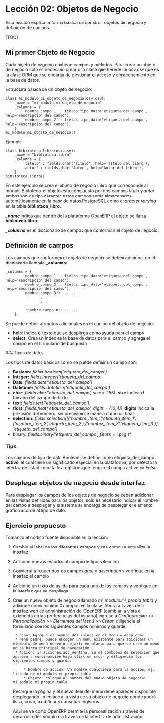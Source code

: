 Lección 02: Objetos de Negocio
=============================

Esta lección explica la forma básica de construir objetos de negocio y definición de campos.

[TOC]

Mi primer Objeto de Negocio
---------------------------

Cada objeto de negocio contiene campos y métodos. Para crear un objeto de negocio solo es necesario crear una clase que herede de osv.osv que es la clase ORM que se encarga de gestionar el acceso y almacenamiento en la base de datos.

Estructura básica de un objeto de negocio:

    class mi_modulo_mi_objeto_de_negocio(osv.osv):
        _name = "mi_modulo.mi_objeto_de_negocio"
        _columns = {
            'nombre_campo_1' : fields.tipo_dato('etiqueta_del_campo', help='descripcion del campo'),
            'nombre_campo_2' : fields.tipo_dato('etiqueta_del_campo', help='descripcion del campo'),
        }
    mi_modulo_mi_objeto_de_negocio()

Ejemplo:

	class biblioteca_libro(osv.osv):
        _name = "biblioteca.libro"
        _columns = {
            'titulo' : fields.char('Titulo', help='Título del libro'),
            'autor' : fields.char('Autor', help='Autor del libro'),
        }
    biblioteca_libro()

En este ejemplo se crea el objeto de negocio Libro que corresponde al módulo Bibloteca, el objeto esta compuesto por dos campos *titulo* y *autor* ambos son de tipo carácter, estos campos serán almacenados automáticamente en la base de datos PostgreSQL como *character varying* en la tabla **biblioteca_libro**.

***_name*** indica que dentro de la plataforma OpenERP el objeto se llama **biblioteca.libro**.

***_columns*** es el diccionario de campos que conforman el objeto de negocio.

Definición de campos
--------------------

Los campos que conformen el objeto de negocio se deben adicionar en el diccionario llamado **_columns**:

	_columns = {
            'nombre_campo_1' : fields.tipo_dato('etiqueta_del_campo', help='descripcion del campo'),
            'nombre_campo_2' : fields.tipo_dato('etiqueta_del_campo', help='descripcion del campo'),
            'nombre_campo_3': ......
					.
                    .
                    .
             'nombre_campo_n': ......
        }

Se puede definir atributos adicionales en el campo del objeto de negocio:

* **help**: Indica el texto que se despliega como ayuda para el campo
* **select**: Crea un index en la base de datos para el campo y agrega el campo en el formulario de busqueda

###Tipos de datos

Los tipos de datos básicos como se puede definir un campo son:

* **Boolean:** *fields.boolean('etiqueta_del_campo')*
* **Integer:** *fields.integer('etiqueta_del_campo')*
* **Date:** *fields.date('etiqueta_del_campo')*
* **Datetime:** *fields.datetime('etiqueta_del_campo')*
* **char:** *fields.char('etiqueta_del_campo', size = 255)*, **size** indica el tamaño del campo de texto
* **text:** *fields.text('etiqueta_del_campo')*,
* **float:** *fields.float('etiqueta_del_campo', digits = (10,4))*, **digits** indica la precisión del numero, sin precisión se maneja como un float
* **selection:** *fields.selection([('nombre_item_1','etiqueta_item_1'),('nombre_item_2','etiqueta_item_2'),('nombre_item_3','etiqueta_item_3')], 'etiqueta_del_campo')*
* binary: *fields.binary('etiqueta_del_campo', filters = '*.png')*

### Tips

Los campos de tipo de dato Boolean, se define como etiqueta_del_campo **active**, el cual tiene un significado especial en la plataforma, por defecto la interfaz de listado oculta los registros que tengan el campo active en *False*.

Desplegar objetos de negocio desde interfaz
------------------------

Para desplegar los campos de los objetos de negocio se deben adicionar en las vistas definidas para los objetos, solo es necesario indicar el nombre del campo a desplegar y el sistema se encarga de desplegar el elemento gráfico acorde al tipo de dato.

Ejercicio propuesto
-------------------

Tomando el código fuente disponible en la lección:

1. Cambie el label de los diferentes campos y vea como se actualiza la interfaz
1. Adicione nuevos estados al campo de tipo selección
1. Convierta a requeridos los campos *date* y *description* y verifique en la interfaz el cambio
1. Adicione un texto de ayuda para cada uno de los campos y verifique en la interfaz que se despliega
1. Cree un nuevo objeto de negocio llamado *mi_modulo.mi_propia_tabla* y adicione como mínimo 3 campos en la clase. Ahora a través de la interfaz web de administración del OpenERP (cambiar la vista a extendida en las preferencias del usuario) ingrese a *Configuración >> Personalización >> Elementos del Menú >> Crear*, diligencie el formulario con los siguientes campos mínimos y guarde:

        * Menú: Agregue el nombre del enlace en el menu a desplegar
        * Menú padre: puede escoger un menu existente para adicionar un elemento de menú nuevo o dejarlo en blanco para que se cree un menú en la barra principal de navegación
        * Acción: ir.acciones.acc_ventana. En el combobox de selección que aparece a continuación haga click en crear y diligencie los siguientes campos y guarde:

            * Nombre de acción: Un nombre cualquiera para la acción, ej. listado de mi_modulo.mi_propia_tabla
            * Objeto: coloque el nombre del nuevo objeto de negocio: mi_modulo.mi_propia_tabla

    Recargue la página y el nuevo item del menú debe aparecer disponible desplegando un enlace a la vista de su objeto de negocio donde podrá listar, crear, modificar y consultar registros.

    Aquí se ve como OpenERP permite la personalización a través de desarrollo del módulo o a través de la interfaz de administración.
